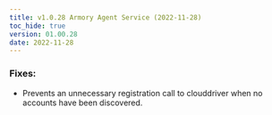 ```yaml
---
title: v1.0.28 Armory Agent Service (2022-11-28)
toc_hide: true
version: 01.00.28
date: 2022-11-28
---
```


### Fixes:
- Prevents an unnecessary registration call to clouddriver when no accounts have been discovered.
